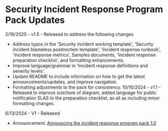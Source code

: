 # Security Incident Response Program Pack Updates

2/16/2025 - v1.5 - Released to address the following changes
 * Address typos in the 'Security incident working template', 'Security incident blameless postmortem template', 'Incident response runbook', 'Incident response metrics', Samples documents, 'Incident response preparation checklist', and formatting enhancements.
 * Improve language/grammar in 'Incident response definitions and severity levels'.
 * Update README to include information on how to get the latest announcements/updates, and improve navigation. 
 * Formatting adjustments to the pack for consistency.
10/10/2024 - v1.1 - Released to improve size/look of diagram, added language for public notification SLAS to the preparation checklist, as all as including minor formatting changes.

6/13/2024 - V1 - Released
  * Announcement: <a href="https://www.sectemplates.com/2024/08/announcing-the-vulnerability-management-program-pack-10.html">Announcing the incident response program pack 1.0</a>
